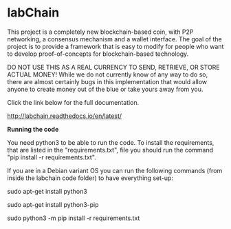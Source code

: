 # labChain

This project is a completely new blockchain-based coin, with P2P networking, a consensus mechanism and a wallet interface. The goal of the project is to provide a framework that is easy to modify for people who want to develop proof-of-concepts for blockchain-based technology.

DO NOT USE THIS AS A REAL CURRENCY TO SEND, RETRIEVE, OR STORE ACTUAL MONEY! While we do not currently know of any way to do so, there are almost certainly bugs in this implementation that would allow anyone to create money out of the blue or take yours away from you.

Click the link below for the full documentation.

http://labchain.readthedocs.io/en/latest/

**Running the code**

You need python3 to be able to run the code. To install the requirements, that are listed in the "requirements.txt", file you should run the command "pip install -r requirements.txt".

If you are in a Debian variant OS you can run the following commands (from inside the labchain code folder) to have everything set-up:

sudo apt-get install python3

sudo apt-get install python3-pip

sudo python3 -m pip install -r requirements.txt
